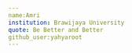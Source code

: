 ```yaml
---
name:Amri
institution: Brawijaya University
quote: Be Better and Better
github_user:yahyaroot
---
```

